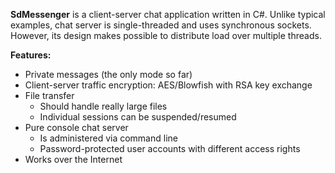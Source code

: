 **SdMessenger** is a client-server chat application written in C#. Unlike typical examples, chat server is single-threaded and uses synchronous sockets. However, its design makes possible to distribute load over multiple threads.

**Features:**
* Private messages (the only mode so far)
* Client-server traffic encryption: AES/Blowfish with RSA key exchange
* File transfer
  * Should handle really large files
  * Individual sessions can be suspended/resumed
* Pure console chat server
  * Is administered via command line
  * Password-protected user accounts with different access rights
* Works over the Internet
